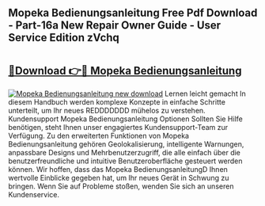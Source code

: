 ## Mopeka Bedienungsanleitung Free Pdf Download - Part-16a New Repair Owner Guide - User Service Edition zVchq

# <h2><a href="http://df63qd.blite.top/?on=Mopeka+Bedienungsanleitung">🔗Download 👉🔴 Mopeka Bedienungsanleitung</a></h2>

[![Mopeka Bedienungsanleitung new download](https://i.imgur.com/lujVjoI.png)](http://df63qd.blite.top/?on=Mopeka+Bedienungsanleitung)
Lernen leicht gemacht In diesem Handbuch werden komplexe Konzepte in einfache Schritte unterteilt, um Ihr neues REDDDDDDD mühelos zu verstehen. Kundensupport Mopeka Bedienungsanleitung Optionen Sollten Sie Hilfe benötigen, steht Ihnen unser engagiertes Kundensupport-Team zur Verfügung. Zu den erweiterten Funktionen von Mopeka Bedienungsanleitung gehören Geolokalisierung, intelligente Warnungen, anpassbare Designs und Mehrbenutzerzugriff, die alle einfach über die benutzerfreundliche und intuitive Benutzeroberfläche gesteuert werden können. Wir hoffen, dass das Mopeka BedienungsanleitungD Ihnen wertvolle Einblicke gegeben hat, um Ihr neues Gerät in Schwung zu bringen. Wenn Sie auf Probleme stoßen, wenden Sie sich an unseren Kundenservice.
